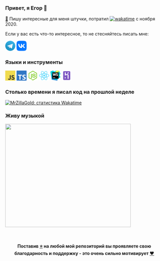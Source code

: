 ### Привет, я Егор 👋

<a href="https://open.spotify.com/album/1gIinCyT0G7g8XtI34Y5QD">🔮</a> Пишу интересные для меня штучки, потратил [![wakatime](https://wakatime.com/badge/user/cdf5e860-8386-446c-a663-af5ee7e2b4f4.svg)](https://wakatime.com/@cdf5e860-8386-446c-a663-af5ee7e2b4f4) с ноября 2020.
<br>

Если у вас есть что-то интересное, то не стесняйтесь писать мне:

<code><a href="https://t.me/egorprnn"><img height="32" width="32" src="https://github.com/MrZillaGold/MrZillaGold/raw/master/icons/Telegram.png"></a></code> 
<code><a href="https://vk.com/id233731786"><img height="32" width="32" src="https://github.com/MrZillaGold/MrZillaGold/raw/master/icons/VK.png"></a></code> 

### Языки и инструменты
<code><img height="32" width="32" src="https://github.com/MrZillaGold/MrZillaGold/raw/master/icons/JavaScript.png"></code> 
<code><img height="32" width="32" src="https://github.com/MrZillaGold/MrZillaGold/raw/master/icons/TypeScript.png"></code>
<code><img height="32" width="32" src="https://github.com/MrZillaGold/MrZillaGold/raw/master/icons/NodeJS.png"></code> 
<code><img height="32" width="32" src="https://github.com/MrZillaGold/MrZillaGold/raw/master/icons/React.png"></code>
<code><img width="32" height="32" src="https://github.com/MrZillaGold/MrZillaGold/raw/master/icons/WebStorm.png"></code> 
<code><img width="32" height="32" src="https://github.com/MrZillaGold/MrZillaGold/raw/master/icons/Heroku.png"></code>

### Столько времени я писал код на прошлой неделе
<a href="https://wakatime.com/@MrZillaGold">
    <img src="https://github-readme-stats.vercel.app/api/wakatime?username=MrZillaGold" alt="MrZillaGold: статистика Wakatime"></code>
</a>

### Живу музыкой

<a href="https://open.spotify.com/user/jgul8bqe2pdqfe7xkxldqis2w">
    <img width="400" height="330" src="https://spotify-recently-played-readme.vercel.app/api?user=jgul8bqe2pdqfe7xkxldqis2w">
</a>
<br>
<br>
<br>
<p align="center">
  <b>
  Поставив <a href="https://open.spotify.com/album/5CEcwEyL9wMG4TygYNTFgw">⭐</a> на любой мой репозиторий вы проявляете свою благодарность и поддержку - это очень сильно мотивирует <a href="https://open.spotify.com/album/4c3abhGJq3DPYXE2zlGl7B">❤️</a>
  </b>
</p>
